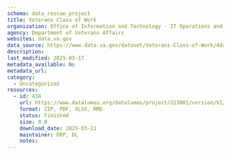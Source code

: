 ```yaml
---
schema: data_rescue_project 
title: Veterans Class of Work
organization: Office of Information and Technology - IT Operations and Services (ITOPS)
agency: Department of Veterans Affairs
websites: data.va.gov
data_source: https://www.data.va.gov/dataset/Veterans-Class-of-Work/4dai-ti9t
description: 
last_modified: 2025-03-17
metadata_available: No
metadata_url: 
category:
  - Uncategorized
resources:
  - id: 434
    url: https://www.datalumos.org/datalumos/project/223001/version/V1/view
    format: ZIP, PDF, XLSX, RMD
    status: Finished
    size: 0.0
    download_date: 2025-03-11
    maintainer: DRP, DL
    notes: 
---
```


